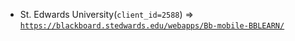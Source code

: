  - St. Edwards University(`client_id=2588`) => [`https://blackboard.stedwards.edu/webapps/Bb-mobile-BBLEARN/`](https://blackboard.stedwards.edu/webapps/Bb-mobile-BBLEARN/)
